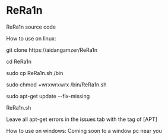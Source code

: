 # ReRa1n
ReRa1n source code

How to use on linux:

git clone https://aidangamzer/ReRa1n

cd ReRa1n

sudo cp ReRa1n.sh /bin

sudo chmod +wrxwrxwrx /bin/ReRa1n.sh

sudo apt-get update --fix-missing

ReRa1n.sh 

Leave all apt-get errors in the issues tab with the tag of [APT]

How to use on windows: 
Coming soon to a window pc near you
